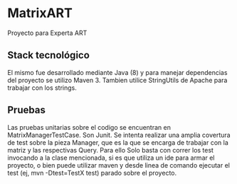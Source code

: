 # MatrixART

Proyecto para Experta ART

## Stack tecnológico
El mismo fue desarrollado mediante Java (8) y para manejar dependencias del proyecto se utilizo Maven 3. Tambien utilice StringUtils de Apache para trabajar con los strings. 

## Pruebas
Las pruebas unitarias sobre el codigo se encuentran en MatrixManagerTestCase. Son Junit. 
Se intenta realizar una amplia covertura de test sobre la pieza Manager, que es la que se encarga de trabajar con la matriz y las respectivas Query.
Para ello Solo basta con correr los test invocando a la clase mencionada, si es que utiliza un ide para armar el proyecto, o bien puede utilizar maven y desde linea de comando ejecutar el test (ej, mvn -Dtest=TestX test) parado sobre el proyecto.
